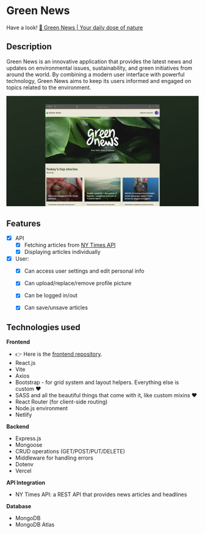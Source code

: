 # Green News

Have a look! 
[🌿 Green News | Your daily dose of nature](https://dev.laurasnclr.com/projects/green-news/)


## Description
Green News is an innovative application that provides the latest news and updates on environmental issues, sustainability, and green initiatives from around the world. By combining a modern user interface with powerful technology, Green News aims to keep its users informed and engaged on topics related to the environment.

![Green News | Your daily dose of nature](https://github.com/laurasinclair/green-news/blob/5726a8a9a64e5ea941685c22010abd0ab1eaf989/public/green-news_screenshot.jpg)


## Features
- [x] API
    - [x] Fetching articles from [NY Times API](https://developer.nytimes.com/apis)
    - [x] Displaying articles individually

- [x] User:
    - [x] Can access user settings and edit personal info
    - [x] Can upload/replace/remove profile picture
    - [x] Can be logged in/out
    - [x] Can save/unsave articles


## Technologies used
**Frontend**
- 👉 Here is the [frontend repository](https://github.com/laurasinclair/green-news).
- React.js
- Vite
- Axios
- Bootstrap - for grid system and layout helpers. Everything else is custom ❤️
- SASS and all the beautiful things that come with it, like custom mixins ❤️
- React Router (for client-side routing)
- Node.js environment
- Netlify

**Backend**
- Express.js
- Mongoose
- CRUD operations (GET/POST/PUT/DELETE)
- Middleware for handling errors
- Dotenv
- Vercel

**API Integration**
- NY Times API: a REST API that provides news articles and headlines

**Database**
- MongoDB
- MongoDB Atlas
